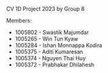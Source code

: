 CV 1D Project 2023 by Group 8

Members:
* 1005802 - Swastik Majumdar
* 1005265 - Win Tun Kyaw
* 1005284 - Ishan Monnappa Kodira
* 1005375 - Aditi Kumaresan
* 1005374 - Nguyen Thai Huy
* 1005372 - Prabhakar Dhilahesh
